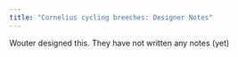 ```yaml
---
title: "Cornelius cycling breeches: Designer Notes"
---
```


<Fixme>Wouter designed this. They have not written any notes (yet)</Fixme>


